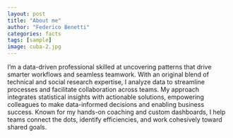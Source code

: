 ```yaml
---
layout: post
title: "About me"
author: "Federico Benetti"
categories: facts
tags: [sample]
image: cuba-2.jpg
---
```


I’m a data-driven professional skilled at uncovering patterns that drive smarter workflows and seamless teamwork. With an original blend of technical and social research expertise, I analyze data to streamline processes and facilitate collaboration across teams. My approach integrates statistical insights with actionable solutions, empowering colleagues to make data-informed decisions and enabling business success. Known for my hands-on coaching and custom dashboards, I help teams connect the dots, identify efficiencies, and work cohesively toward shared goals.
